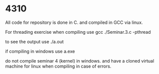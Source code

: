 # 4310
All code for repository is done in C. and compiled in GCC via linux. 

For threading exercise when compiling use gcc ./Seminar.3.c -pthread

to see the output use ./a.out

if compiling in windows use a.exe

do not compile seminar 4 (kernel) in windows. and have a cloned virtual machine for linux when compiling in case of errors.
